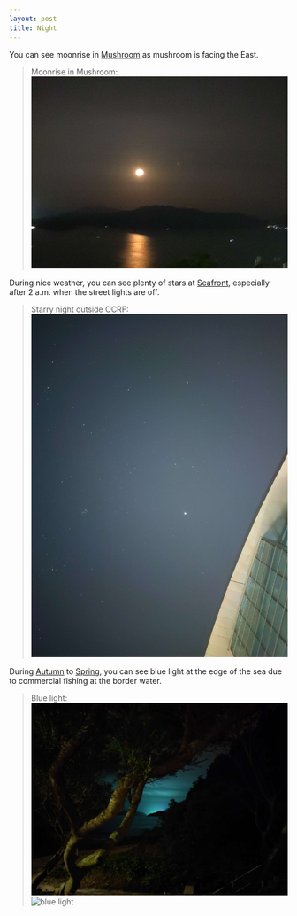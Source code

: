 ```yaml
---
layout: post
title: Night
---
```

You can see moonrise in [Mushroom](/_pages/places/on_campus/Mushroom.md) as mushroom is facing the East.

> Moonrise in Mushroom:
![moonrise](/media/moonrisemushroom.jpg)

During nice weather, you can see plenty of stars at [Seafront](), especially after 2 a.m. when the street lights are off.

> Starry night outside OCRF:
![Starry night outside OCRF](/media/star.jpg)

During [Autumn]() to [Spring](), you can see blue light at the edge of the sea due to commercial fishing at the border water.

> Blue light:
![blue light](/media/bluelight.jpg)
![blue light](/media/bluelightseafront.jpg)

